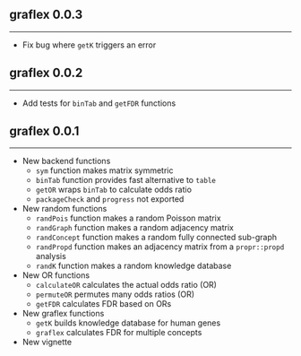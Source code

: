 ## graflex 0.0.3
---------------------
* Fix bug where `getK` triggers an error

## graflex 0.0.2
---------------------
* Add tests for `binTab` and `getFDR` functions

## graflex 0.0.1
---------------------
* New backend functions
    * `sym` function makes matrix symmetric
    * `binTab` function provides fast alternative to `table`
    * `getOR` wraps `binTab` to calculate odds ratio
    * `packageCheck` and `progress` not exported
* New random functions
    * `randPois` function makes a random Poisson matrix
    * `randGraph` function makes a random adjacency matrix
    * `randConcept` function makes a random fully connected sub-graph
    * `randPropd` function makes an adjacency matrix from a `propr::propd` analysis
    * `randK` function makes a random knowledge database
* New OR functions
    * `calculateOR` calculates the actual odds ratio (OR)
    * `permuteOR` permutes many odds ratios (OR)
    * `getFDR` calculates FDR based on ORs
* New graflex functions
    * `getK` builds knowledge database for human genes
    * `graflex` calculates FDR for multiple concepts
* New vignette
